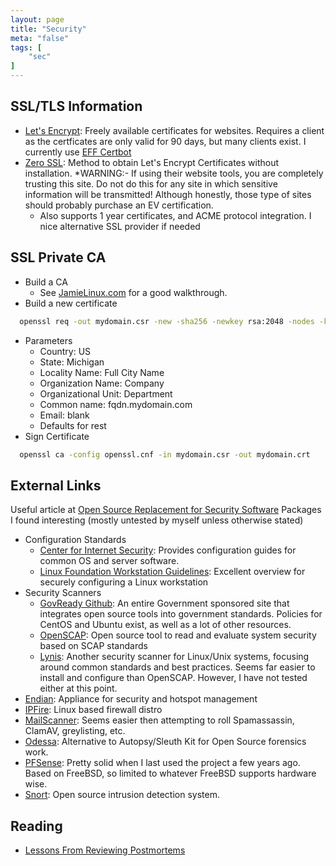 ```yaml
---
layout: page
title: "Security"
meta: "false"
tags: [
    "sec"
]
---
```

## SSL/TLS Information

- [Let's Encrypt](https://letsencrypt.org/):  Freely available certificates for websites.
Requires a client as the certficates are only valid for 90 days, but many clients
exist.  I currently use [EFF Certbot](https://certbot.eff.org/)
- [Zero SSL](hhttps://zerossl.com/#crt):  Method to obtain Let's Encrypt Certificates without installation. *WARNING:- If 
using their website tools, you are completely trusting this site.  Do not do this for any site in which sensitive information
will be transmitted!  Although honestly, those type of sites should probably purchase an EV certification.
  - Also supports 1 year certificates, and ACME protocol integration.  I nice alternative SSL provider if needed

## SSL Private CA

- Build a CA
  - See [JamieLinux.com](https://jamielinux.com/docs/openssl-certificate-authority/create-the-root-pair.html) for a good walkthrough.
- Build a new certificate

```sh
  openssl req -out mydomain.csr -new -sha256 -newkey rsa:2048 -nodes -keyout mydoamin.key
```

- Parameters
  - Country: US
  - State: Michigan
  - Locality Name: Full City Name
  - Organization Name: Company
  - Organizational Unit: Department
  - Common name: fqdn.mydomain.com
  - Email: blank
  - Defaults for rest
- Sign Certificate

```sh
  openssl ca -config openssl.cnf -in mydomain.csr -out mydomain.crt
```

## External Links

Useful article at [Open Source Replacement for Security Software](http://www.datamation.com/security/65-open-source-replacements-for-security-software-1.html)  Packages I found interesting (mostly untested by myself unless otherwise stated)

- Configuration Standards
  - [Center for Internet Security](http://www.cisecurity.org/): Provides configuration guides for common OS and server software.
  - [Linux Foundation Workstation Guidelines](https://github.com/lfit/itpol/blob/master/linux-workstation-security.md): Excellent overview for securely configuring a Linux workstation
- Security Scanners
  - [GovReady Github](https://github.com/GovReady): An entire Government sponsored site that integrates open source tools into government standards.  Policies for CentOS and Ubuntu exist, as well as a lot of other resources.
  - [OpenSCAP](http://www.open-scap.org/page/Main_Page): Open source tool to read and evaluate system security based on SCAP standards
  - [Lynis](https://cisofy.com/lynis/):  Another security scanner for Linux/Unix systems, focusing around common standards and best practices.  Seems far easier to install and configure than OpenSCAP.  However, I have not tested either at this point.
- [Endian](http://www.endian.com): Appliance for security and hotspot management
- [IPFire](http://www.ipfire.org/): Linux based firewall distro
- [MailScanner](http://www.mailscanner.info/):  Seems easier then attempting to roll Spamassassin, ClamAV, greylisting, etc.
- [Odessa](http://odessa.sourceforge.net/): Alternative to Autopsy/Sleuth Kit for Open Source forensics work.
- [PFSense](https://www.pfsense.org/):  Pretty solid when I last used the project a few years ago.  Based on FreeBSD, so limited to whatever FreeBSD supports hardware wise.
- [Snort](https://www.snort.org/): Open source intrusion detection system.

## Reading

- [Lessons From Reviewing Postmortems](http://danluu.com/postmortem-lessons/)
